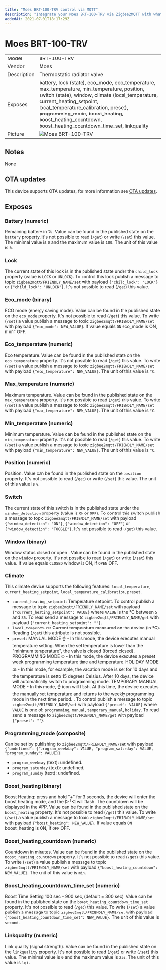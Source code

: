 ```yaml
---
title: "Moes BRT-100-TRV control via MQTT"
description: "Integrate your Moes BRT-100-TRV via Zigbee2MQTT with whatever smart home infrastructure you are using without the vendors bridge or gateway."
addedAt: 2021-07-01T18:17:29Z
---
```


<!-- !!!! -->
<!-- ATTENTION: This file is auto-generated through docgen! -->
<!-- You can only edit the "## Notes"-Section. -->
<!-- !!!! -->

# Moes BRT-100-TRV

|     |     |
|-----|-----|
| Model | BRT-100-TRV  |
| Vendor  | Moes  |
| Description | Thermostatic radiator valve |
| Exposes | battery, lock (state), eco_mode, eco_temperature, max_temperature, min_temperature, position, switch (state), window, climate (local_temperature, current_heating_setpoint, local_temperature_calibration, preset), programming_mode, boost_heating, boost_heating_countdown, boost_heating_countdown_time_set, linkquality |
| Picture | ![Moes BRT-100-TRV](https://psi-4ward.github.io/zigbee2mqtt.io/images/devices/BRT-100-TRV.jpg) |


## Notes

None


## OTA updates
This device supports OTA updates, for more information see [OTA updates](../guide/usage/ota_updates.md).


## Exposes

### Battery (numeric)
Remaining battery in %.
Value can be found in the published state on the `battery` property.
It's not possible to read (`/get`) or write (`/set`) this value.
The minimal value is `0` and the maximum value is `100`.
The unit of this value is `%`.

### Lock 
The current state of this lock is in the published state under the `child_lock` property (value is `LOCK` or `UNLOCK`).
To control this lock publish a message to topic `zigbee2mqtt/FRIENDLY_NAME/set` with payload `{"child_lock": "LOCK"}` or `{"child_lock": "UNLOCK"}`.
It's not possible to read (`/get`) this value.

### Eco_mode (binary)
ECO mode (energy saving mode).
Value can be found in the published state on the `eco_mode` property.
It's not possible to read (`/get`) this value.
To write (`/set`) a value publish a message to topic `zigbee2mqtt/FRIENDLY_NAME/set` with payload `{"eco_mode": NEW_VALUE}`.
If value equals `ON` eco_mode is ON, if `OFF` OFF.

### Eco_temperature (numeric)
Eco temperature.
Value can be found in the published state on the `eco_temperature` property.
It's not possible to read (`/get`) this value.
To write (`/set`) a value publish a message to topic `zigbee2mqtt/FRIENDLY_NAME/set` with payload `{"eco_temperature": NEW_VALUE}`.
The unit of this value is `°C`.

### Max_temperature (numeric)
Maximum temperature.
Value can be found in the published state on the `max_temperature` property.
It's not possible to read (`/get`) this value.
To write (`/set`) a value publish a message to topic `zigbee2mqtt/FRIENDLY_NAME/set` with payload `{"max_temperature": NEW_VALUE}`.
The unit of this value is `°C`.

### Min_temperature (numeric)
Minimum temperature.
Value can be found in the published state on the `min_temperature` property.
It's not possible to read (`/get`) this value.
To write (`/set`) a value publish a message to topic `zigbee2mqtt/FRIENDLY_NAME/set` with payload `{"min_temperature": NEW_VALUE}`.
The unit of this value is `°C`.

### Position (numeric)
Position.
Value can be found in the published state on the `position` property.
It's not possible to read (`/get`) or write (`/set`) this value.
The unit of this value is `%`.

### Switch 
The current state of this switch is in the published state under the `window_detection` property (value is `ON` or `OFF`).
To control this switch publish a message to topic `zigbee2mqtt/FRIENDLY_NAME/set` with payload `{"window_detection": "ON"}`, `{"window_detection": "OFF"}` or `{"window_detection": "TOGGLE"}`.
It's not possible to read (`/get`) this value.

### Window (binary)
Window status closed or open .
Value can be found in the published state on the `window` property.
It's not possible to read (`/get`) or write (`/set`) this value.
If value equals `CLOSED` window is ON, if `OPEN` OFF.

### Climate 
This climate device supports the following features: `local_temperature`, `current_heating_setpoint`, `local_temperature_calibration`, `preset`.
- `current_heating_setpoint`: Temperature setpoint. To control publish a message to topic `zigbee2mqtt/FRIENDLY_NAME/set` with payload `{"current_heating_setpoint": VALUE}` where `VALUE` is the °C between `5` and `35`. To read send a message to `zigbee2mqtt/FRIENDLY_NAME/get` with payload `{"current_heating_setpoint": ""}`.
- `local_temperature`: Current temperature measured on the device (in °C). Reading (`/get`) this attribute is not possible.
- `preset`: MANUAL MODE ☝ - In this mode, the device executes manual temperature setting. When the set temperature is lower than the "minimum temperature", the valve is closed (forced closed). PROGRAMMING MODE ⏱ - In this mode, the device executes a preset week programming temperature time and temperature. HOLIDAY MODE ⛱ - In this mode, for example, the vacation mode is set for 10 days and the temperature is setto 15 degrees Celsius. After 10 days, the device will automatically switch to programming mode. TEMPORARY MANUAL MODE - In this mode, ☝ icon will flash. At this time, the device executes the manually set temperature and returns to the weekly programming mode in the next time period. . To control publish a message to topic `zigbee2mqtt/FRIENDLY_NAME/set` with payload `{"preset": VALUE}` where `VALUE` is one of: `programming`, `manual`, `temporary_manual`, `holiday`. To read send a message to `zigbee2mqtt/FRIENDLY_NAME/get` with payload `{"preset": ""}`.

### Programming_mode (composite)
Can be set by publishing to `zigbee2mqtt/FRIENDLY_NAME/set` with payload `{"undefined": {"program_weekday": VALUE, "program_saturday": VALUE, "program_sunday": VALUE}}`
- `program_weekday` (text): undefined. 
- `program_saturday` (text): undefined. 
- `program_sunday` (text): undefined. 

### Boost_heating (binary)
Boost Heating: press and hold "+" for 3 seconds, the device will enter the boost heating mode, and the ▷╵◁ will flash. The countdown will be displayed in the APP.
Value can be found in the published state on the `boost_heating` property.
It's not possible to read (`/get`) this value.
To write (`/set`) a value publish a message to topic `zigbee2mqtt/FRIENDLY_NAME/set` with payload `{"boost_heating": NEW_VALUE}`.
If value equals `ON` boost_heating is ON, if `OFF` OFF.

### Boost_heating_countdown (numeric)
Countdown in minutes.
Value can be found in the published state on the `boost_heating_countdown` property.
It's not possible to read (`/get`) this value.
To write (`/set`) a value publish a message to topic `zigbee2mqtt/FRIENDLY_NAME/set` with payload `{"boost_heating_countdown": NEW_VALUE}`.
The unit of this value is `min`.

### Boost_heating_countdown_time_set (numeric)
Boost Time Setting 100 sec - 900 sec, (default = 300 sec).
Value can be found in the published state on the `boost_heating_countdown_time_set` property.
It's not possible to read (`/get`) this value.
To write (`/set`) a value publish a message to topic `zigbee2mqtt/FRIENDLY_NAME/set` with payload `{"boost_heating_countdown_time_set": NEW_VALUE}`.
The unit of this value is `second`.

### Linkquality (numeric)
Link quality (signal strength).
Value can be found in the published state on the `linkquality` property.
It's not possible to read (`/get`) or write (`/set`) this value.
The minimal value is `0` and the maximum value is `255`.
The unit of this value is `lqi`.

